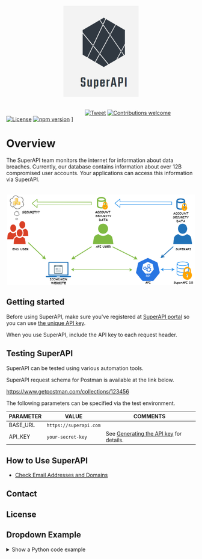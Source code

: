 <p align="center">
  <br>
  <img width="200" src="./img/logo.png" alt="">
  <br>
  <br>
</p>

<link rel="stylesheet" type="text/css" href="https://stackpath.bootstrapcdn.com/bootstrap/4.2.1/css/bootstrap.min.css">

&nbsp;&nbsp;&nbsp;&nbsp;&nbsp;&nbsp;&nbsp;&nbsp;&nbsp;&nbsp;&nbsp;&nbsp;&nbsp;&nbsp;&nbsp;&nbsp;&nbsp;&nbsp;&nbsp;&nbsp;&nbsp;&nbsp;&nbsp;&nbsp;&nbsp;&nbsp;&nbsp;&nbsp;&nbsp;&nbsp;&nbsp;&nbsp;&nbsp;&nbsp;&nbsp;&nbsp;&nbsp;&nbsp;&nbsp;
&nbsp;&nbsp;&nbsp;&nbsp;&nbsp;&nbsp;&nbsp;&nbsp;&nbsp;&nbsp;&nbsp;&nbsp;&nbsp;[![Tweet](https://img.shields.io/twitter/url/http/shields.io.svg?style=social)](https://twitter.com/intent/tweet?text=A%20good,%20solid%20app%20to%20keep%20your%20keys%20safe.&url=https://keychain.array.io/&via=ProjectArray&hashtags=cybersecurity,private,cryptography,blockchain,app) [![Contributions welcome](https://img.shields.io/badge/contributions-welcome-orange.svg)](https://github.com/arrayio/array-io-keychain#contributing-to-the-project)
[![License](https://img.shields.io/badge/license-MIT-blue.svg)](https://github.com/arrayio/array-io-keychain/blob/master/LICENSE.md) [![npm version](https://badge.fury.io/js/keychain.js.svg)](https://badge.fury.io/js/keychain.js) ]

# Overview

The SuperAPI team monitors the internet for information about data breaches. Currently, our database contains information about over 12B compromised user accounts. Your applications can access this information via SuperAPI.

<p align="center">
  <br>
  <img width="500" src="./img/superapi.png" alt="">
  <br>
</p>


## Getting started

Before using SuperAPI, make sure you've registered at [SuperAPI portal](https://superapi.com) so you can use [the unique API key](https://github.com/vissaly/brapi/blob/master/docs/get-api-key.md). 

When you use SuperAPI, include the API key to each request header. 

## Testing SuperAPI

SuperAPI can be tested using various automation tools.

SuperAPI request schema for Postman is available at the link below.

https://www.getpostman.com/collections/123456

The following parameters can be specified via the test environment.

| PARAMETER | VALUE | COMMENTS |
| ------ | ------ | ------ |
| BASE_URL | `https://superapi.com` |  |
| API_KEY | `your-secret-key` | See [Generating the API key](https://github.com/vissaly/brapi/blob/master/docs/get-api-key.md) for details. |

## How to Use SuperAPI

* [Check Email Addresses and Domains]()




## Contact 

## License 

## Dropdown Example

<details>
<summary>Show a Python code example</summary>
<br>

```python
usage = """Usage: python shortener.py [url]
e.g python shortener.py http://www.google.com"""
if len(sys.argv) != 2:
    print usage
    sys.exit(0)
longurl = sys.argv[1]
response = b.shorten(longUrl=longurl)
```
</details>

